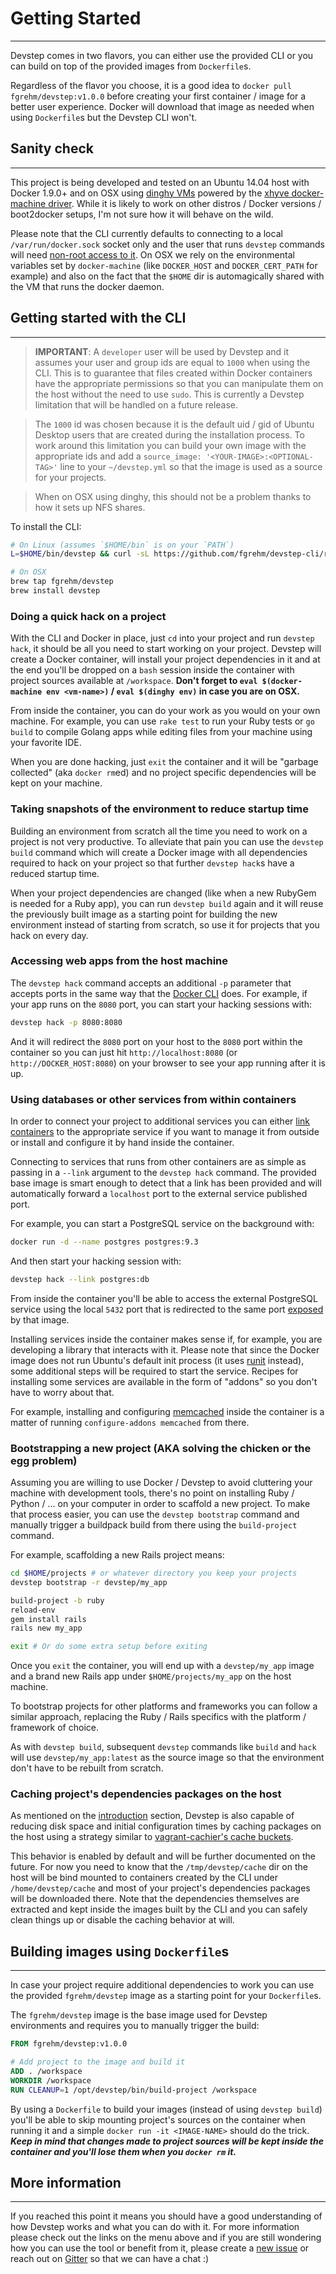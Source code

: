 # Getting Started
-----------------

Devstep comes in two flavors, you can either use the provided CLI or you can build
on top of the provided images from `Dockerfile`s.

Regardless of the flavor you choose, it is a good idea to `docker pull fgrehm/devstep:v1.0.0`
before creating your first container / image for a better user experience. Docker
will download that image as needed when using `Dockerfile`s but the Devstep CLI won't.

## Sanity check
---------------

This project is being developed and tested on an Ubuntu 14.04 host with Docker
1.9.0+ and on OSX using [dinghy VMs](https://github.com/codekitchen/dinghy) powered
by the [xhyve docker-machine driver](https://github.com/zchee/docker-machine-driver-xhyve).
While it is likely to work on other distros / Docker versions / boot2docker setups,
I'm not sure how it will behave on the wild.

Please note that the CLI currently defaults to connecting to a local `/var/run/docker.sock`
socket only and the user that runs `devstep` commands will need [non-root access to it](http://docs.docker.io/installation/ubuntulinux/#giving-non-root-access).
On OSX we rely on the environmental variables set by `docker-machine` (like
`DOCKER_HOST` and `DOCKER_CERT_PATH` for example) and also on the fact that the
`$HOME` dir is automagically shared with the VM that runs the docker daemon.

## Getting started with the CLI
-------------------------------

> **IMPORTANT**: A `developer` user will be used by Devstep and it assumes your
user and group ids are equal to `1000` when using the CLI. This is to guarantee
that files created within Docker containers have the appropriate permissions so
that you can manipulate them on the host without the need to use `sudo`. This is
currently a Devstep limitation that will be handled on a future release.

> The `1000` id was chosen because it is the default uid / gid of Ubuntu Desktop users
that are created during the installation process. To work around this limitation
you can build your own image with the appropriate ids and add a `source_image: '<YOUR-IMAGE>:<OPTIONAL-TAG>'`
line to your `~/devstep.yml` so that the image is used as a source for your projects.

> When on OSX using dinghy, this should not be a problem thanks to how it sets up
NFS shares.

To install the CLI:

```sh
# On Linux (assumes `$HOME/bin` is on your `PATH`)
L=$HOME/bin/devstep && curl -sL https://github.com/fgrehm/devstep-cli/releases/download/v1.0.0/linux_amd64 > $L && chmod +x $L

# On OSX
brew tap fgrehm/devstep
brew install devstep
```

### Doing a quick hack on a project

With the CLI and Docker in place, just `cd` into your project and run `devstep hack`,
it should be all you need to start working on your project. Devstep will create
a Docker container, will install your project dependencies in it and at the end
you'll be dropped on a `bash` session inside the container with project sources
available at `/workspace`. **Don't forget to `eval $(docker-machine env <vm-name>)` /
`eval $(dinghy env)` in case you are on OSX.**

From inside the container, you can do your work as you would on your own machine.
For example, you can use `rake test` to run your Ruby tests or `go build` to
compile Golang apps while editing files from your machine using your favorite IDE.

When you are done hacking, just `exit` the container and it will be "garbage
collected" (aka `docker rm`ed) and no project specific dependencies will be kept
on your machine.

### Taking snapshots of the environment to reduce startup time

Building an environment from scratch all the time you need to work on a project
is not very productive. To alleviate that pain you can use the `devstep build`
command which will create a Docker image with all dependencies required to hack
on your project so that further `devstep hack`s have a reduced startup time.

When your project dependencies are changed (like when a new RubyGem is needed
for a Ruby app), you can run `devstep build` again and it will reuse the previously
built image as a starting point for building the new environment instead of
starting from scratch, so use it for projects that you hack on every day.

### Accessing web apps from the host machine

The `devstep hack` command accepts an additional `-p` parameter that accepts ports
in the same way that the [Docker CLI](https://docs.docker.com/reference/commandline/cli/#run)
does. For example, if your app runs on the `8080` port, you can start your hacking
sessions with:

```sh
devstep hack -p 8080:8080
```

And it will redirect the `8080` port on your host to the `8080` port within the
container so you can just hit `http://localhost:8080` (or `http://DOCKER_HOST:8080`)
on your browser to see your app running after it is up.

### Using databases or other services from within containers

In order to connect your project to additional services you can either [link containers](http://docs.docker.com/userguide/dockerlinks/#container-linking)
to the appropriate service if you want to manage it from outside or install and
configure it by hand inside the container.

Connecting to services that runs from other containers are as simple as passing
in a `--link` argument to the `devstep hack` command. The provided base image is
smart enough to detect that a link has been provided and will automatically forward
a `localhost` port to the external service published port.

For example, you can start a PostgreSQL service on the background with:

```sh
docker run -d --name postgres postgres:9.3
```

And then start your hacking session with:

```sh
devstep hack --link postgres:db
```

From inside the container you'll be able to access the external PostgreSQL service
using the local `5432` port that is redirected to the same port [exposed](http://docs.docker.com/reference/builder/#expose)
by that image.

Installing services inside the container makes sense if, for example, you are
developing a library that interacts with it. Please note that since the Docker
image does not run Ubuntu's default init process (it uses [runit](http://smarden.org/runit/)
instead), some additional steps will be required to start the service. Recipes
for installing some services are available in the form of "addons" so you don't
have to worry about that.

For example, installing and configuring [memcached](http://memcached.org/) inside
the container is a matter of running `configure-addons memcached` from there.

### Bootstrapping a new project (AKA solving the chicken or the egg problem)

Assuming you are willing to use Docker / Devstep to avoid cluttering your machine
with development tools, there's no point on installing Ruby / Python / ... on your
computer in order to scaffold a new project. To make that process easier, you can
use the `devstep bootstrap` command and manually trigger a buildpack build from
there using the `build-project` command.

For example, scaffolding a new Rails project means:

```sh
cd $HOME/projects # or whatever directory you keep your projects
devstep bootstrap -r devstep/my_app

build-project -b ruby
reload-env
gem install rails
rails new my_app

exit # Or do some extra setup before exiting
```

Once you `exit` the container, you will end up with a `devstep/my_app` image
and a brand new Rails app under `$HOME/projects/my_app` on the host machine.

To bootstrap projects for other platforms and frameworks you can follow a similar
approach, replacing the Ruby / Rails specifics with the platform / framework
of choice.

As with `devstep build`, subsequent `devstep` commands like `build` and `hack`
will use `devstep/my_app:latest` as the source image so that the environment
don't have to be rebuilt from scratch.

### Caching project's dependencies packages on the host

As mentioned on the [introduction](introduction) section, Devstep is also capable
of reducing disk space and initial configuration times by caching packages on the
host using a strategy similar to [vagrant-cachier's cache buckets](http://fgrehm.viewdocs.io/vagrant-cachier/how-does-it-work).

This behavior is enabled by default and will be further documented on the future.
For now you need to know that the `/tmp/devstep/cache` dir on the host will be bind
mounted to containers created by the CLI under `/home/devstep/cache` and most of your
project's dependencies packages will be downloaded there. Note that the dependencies
themselves are extracted and kept inside the images built by the CLI and you can
safely clean things up or disable the caching behavior at will.

## Building images using `Dockerfile`s
--------------------------------------

In case your project require additional dependencies to work you can use the provided
`fgrehm/devstep` image as a starting point for your `Dockerfile`s.

The `fgrehm/devstep` image is the base image used for Devstep environments and
requires you to manually trigger the build:

```Dockerfile
FROM fgrehm/devstep:v1.0.0

# Add project to the image and build it
ADD . /workspace
WORKDIR /workspace
RUN CLEANUP=1 /opt/devstep/bin/build-project /workspace
```

By using a `Dockerfile` to build your images (instead of using `devstep build`)
you'll be able to skip mounting project's sources on the container when running
it and a simple `docker run -it <IMAGE-NAME>` should do the trick. **_Keep in mind
that changes made to project sources will be kept inside the container and
you'll lose them when you `docker rm` it._**

## More information
-------------------

If you reached this point it means you should have a good understanding of how
Devstep works and what you can do with it. For more information please check out
the links on the menu above and if you are still wondering how you can use the
tool or benefit from it, please create a [new issue](https://github.com/fgrehm/devstep/issues/new)
or reach out on [Gitter](https://gitter.im/fgrehm/devstep) so that we can have
a chat :)
